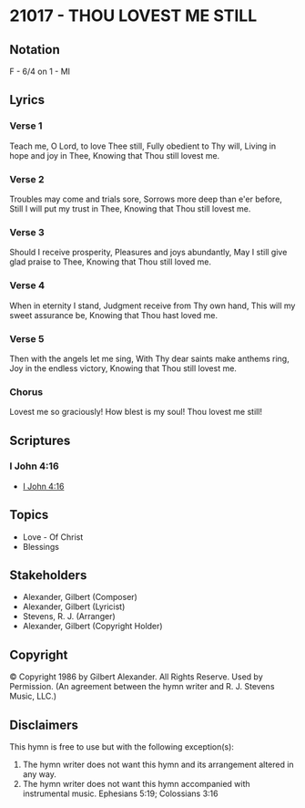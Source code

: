 # 21017 - THOU LOVEST ME STILL

## Notation

F - 6/4 on 1 - MI

## Lyrics

### Verse 1

Teach me, O Lord, to love Thee still, Fully obedient to Thy will, Living in hope and joy in Thee, Knowing that Thou still lovest me.

### Verse 2

Troubles may come and trials sore, Sorrows more deep than e'er before, Still I will put my trust in Thee, Knowing that Thou still lovest me.

### Verse 3

Should I receive prosperity, Pleasures and joys abundantly, May I still give glad praise to Thee, Knowing that Thou still loved me.

### Verse 4

When in eternity I stand, Judgment receive from Thy own hand, This will my sweet assurance be, Knowing that Thou hast loved me.

### Verse 5

Then with the angels let me sing, With Thy dear saints make anthems ring, Joy in the endless victory, Knowing that Thou still lovest me.

### Chorus

Lovest me so graciously! How blest is my soul! Thou lovest me still! 


## Scriptures

### I John 4:16

- [I John 4:16](https://www.biblegateway.com/passage/?search=I%20John%204%3A16)


## Topics

- Love - Of Christ
- Blessings

## Stakeholders

- Alexander, Gilbert (Composer)
- Alexander, Gilbert (Lyricist)
- Stevens, R. J. (Arranger)
- Alexander, Gilbert (Copyright Holder)

## Copyright

© Copyright 1986 by Gilbert Alexander. All Rights Reserve. Used by Permission.
(An agreement between the hymn writer and R. J. Stevens Music, LLC.)

## Disclaimers

This hymn is free to use but with the following exception(s):
1. The hymn writer does not want this hymn and its arrangement altered in any way.
2. The hymn writer does not want this hymn accompanied with instrumental music.
Ephesians 5:19; Colossians 3:16

